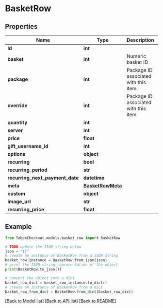 # BasketRow


## Properties

Name | Type | Description | Notes
------------ | ------------- | ------------- | -------------
**id** | **int** |  | [optional] 
**basket** | **int** | Numeric basket ID | [optional] 
**package** | **int** | Package ID associated with this item | [optional] 
**override** | **int** | Package ID associated with this item | [optional] 
**quantity** | **int** |  | [optional] 
**server** | **int** |  | [optional] 
**price** | **float** |  | [optional] 
**gift_username_id** | **int** |  | [optional] 
**options** | **object** |  | [optional] 
**recurring** | **bool** |  | [optional] 
**recurring_period** | **str** |  | [optional] 
**recurring_next_payment_date** | **datetime** |  | [optional] 
**meta** | [**BasketRowMeta**](BasketRowMeta.md) |  | [optional] 
**custom** | **object** |  | [optional] 
**image_url** | **str** |  | [optional] 
**recurring_price** | **float** |  | [optional] 

## Example

```python
from TebexCheckout.models.basket_row import BasketRow

# TODO update the JSON string below
json = "{}"
# create an instance of BasketRow from a JSON string
basket_row_instance = BasketRow.from_json(json)
# print the JSON string representation of the object
print(BasketRow.to_json())

# convert the object into a dict
basket_row_dict = basket_row_instance.to_dict()
# create an instance of BasketRow from a dict
basket_row_from_dict = BasketRow.from_dict(basket_row_dict)
```
[[Back to Model list]](../README.md#documentation-for-models) [[Back to API list]](../README.md#documentation-for-api-endpoints) [[Back to README]](../README.md)


